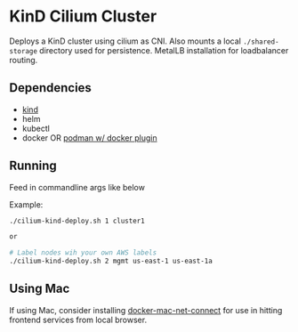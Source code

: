 # KinD Cilium Cluster

Deploys a KinD cluster using cilium as CNI. Also mounts a local `./shared-storage` directory used for persistence. MetalLB installation for loadbalancer routing.

## Dependencies

- [kind](https://kind.sigs.k8s.io/)
- helm
- kubectl
- docker OR [podman w/ docker plugin](https://podman-desktop.io/docs/migrating-from-docker/managing-docker-compatibility)

## Running

Feed in commandline args like below

Example:
```bash
./cilium-kind-deploy.sh 1 cluster1

or 

# Label nodes wih your own AWS labels
./cilium-kind-deploy.sh 2 mgmt us-east-1 us-east-1a

```

## Using Mac

If using Mac, consider installing [docker-mac-net-connect](https://github.com/chipmk/docker-mac-net-connect) for use in hitting frontend services from local browser.